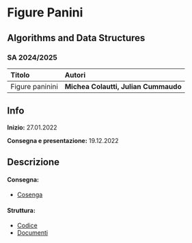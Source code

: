 # Figure Panini
## Algorithms and Data Structures
### SA 2024/2025
|Titolo             |Autori             |
|:------------------|:------------------|
| Figure paninini   |<b>Michea Colautti,</b> <b>Julian Cummaudo</b>   |

## Info
**Inizio:** 27.01.2022

**Consegna e presentazione:** 19.12.2022

## Descrizione

#### Consegna:
- [Cosenga](Doc/Figurine_Panini.pdf)

#### Struttura:
- [Codice](src/)
- [Documenti](Doc)

